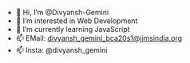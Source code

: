 - 👋 Hi, I’m @Divyansh-Gemini
- 👀 I’m interested in Web Development
- 🌱 I’m currently learning JavaScript
- 📫 EMail: divyansh_gemini_bca20s1@jimsindia.org
- 📫 Insta: @divyansh_gemini
